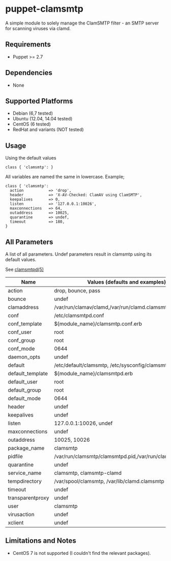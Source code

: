 # puppet-clamsmtp

A simple module to solely manage the ClamSMTP filter - an SMTP server for 
scanning viruses via clamd.

## Requirements

- Puppet >= 2.7

## Dependencies

- None

## Supported Platforms

- Debian (6,7 tested)
- Ubuntu (12.04, 14.04 tested)
- CentOS (6 tested)
- RedHat and variants (NOT tested)

## Usage

Using the default values

~~~puppet
class { 'clamsmtp': }
~~~


All variables are named the same in lowercase. Example;

~~~puppet
class { 'clamsmtp':
  action           => 'drop',
  header           => 'X-AV-Checked: ClamAV using ClamSMTP',
  keepalives       => 0,
  listen           => '127.0.0.1:10026',
  maxconnections   => 64,
  outaddress       => 10025,
  quarantine       => undef,
  timeout          => 180,
}
~~~

## All Parameters

A list of all parameters. Undef parameters result in clamsmtp using its default
values.

See
[clamsmtpd(5)](http://thewalter.net/stef/software/clamsmtp/clamsmtpd.conf.html)

| Name               | Values (defaults and examples)                          |
| ------------------ | ------------------------------------------------------- |
| action             | drop, bounce, pass                                      |
| bounce             | undef                                                   |
| clamaddress        | /var/run/clamav/clamd,/var/run/clamd.clamsmtp/clamd.sock|
| conf               | /etc/clamsmtpd.conf                                     |
| conf_template      | ${module_name}/clamsmtp.conf.erb                        |
| conf_user          | root                                                    |
| conf_group         | root                                                    |
| conf_mode          | 0644                                                    |
| daemon_opts        | undef                                                   |
| default            | /etc/default/clamsmtp, /etc/sysconfig/clamsmtpd         |
| default_template   | ${module_name}/clamsmtpd.erb                            |
| default_user       | root                                                    |
| default_group      | root                                                    |
| default_mode       | 0644                                                    |
| header             | undef                                                   |
| keepalives         | undef                                                   |
| listen             | 127.0.0.1:10026, undef                                  |
| maxconnections     | undef                                                   |
| outaddress         | 10025, 10026                                            |
| package_name       | clamsmtp                                                |
| pidfile            | /var/run/clamsmtp/clamsmtpd.pid,/var/run/clamd.clamsmtp |
| quarantine         | undef                                                   |
| service_name       | clamsmtp, clamsmtp-clamd                                |
| tempdirectory      | /var/spool/clamsmtp, /var/lib/clamd.clamsmtp            |
| timeout            | undef                                                   |
| transparentproxy   | undef                                                   |
| user               | clamsmtp                                                |
| virusaction        | undef                                                   |
| xclient            | undef                                                   |

## Limitations and Notes

- CentOS 7 is not supported (I couldn't find the relevant packages).
